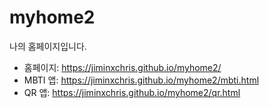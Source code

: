 # myhome2
나의 홈페이지입니다. 

- 홈페이지:
https://jiminxchris.github.io/myhome2/
- MBTI 앱: 
https://jiminxchris.github.io/myhome2/mbti.html
- QR 앱:
https://jiminxchris.github.io/myhome2/qr.html
